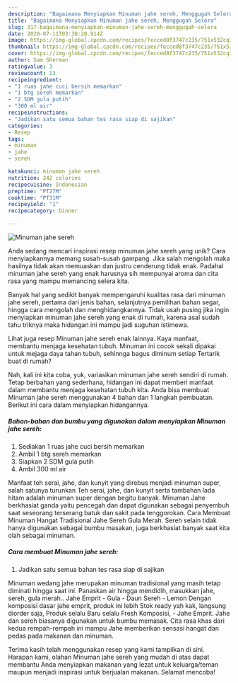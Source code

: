 ```yaml
---
description: "Bagaimana Menyiapkan Minuman jahe sereh, Menggugah Selera"
title: "Bagaimana Menyiapkan Minuman jahe sereh, Menggugah Selera"
slug: 317-bagaimana-menyiapkan-minuman-jahe-sereh-menggugah-selera
date: 2020-07-11T03:30:28.914Z
image: https://img-global.cpcdn.com/recipes/fecced8f3747c235/751x532cq70/minuman-jahe-sereh-foto-resep-utama.jpg
thumbnail: https://img-global.cpcdn.com/recipes/fecced8f3747c235/751x532cq70/minuman-jahe-sereh-foto-resep-utama.jpg
cover: https://img-global.cpcdn.com/recipes/fecced8f3747c235/751x532cq70/minuman-jahe-sereh-foto-resep-utama.jpg
author: Sam Sherman
ratingvalue: 3
reviewcount: 13
recipeingredient:
- "1 ruas jahe cuci bersih memarkan"
- "1 btg sereh memarkan"
- "2 SDM gula putih"
- "300 ml air"
recipeinstructions:
- "Jadikan satu semua bahan tes rasa siap di sajikan"
categories:
- Resep
tags:
- minuman
- jahe
- sereh

katakunci: minuman jahe sereh 
nutrition: 242 calories
recipecuisine: Indonesian
preptime: "PT27M"
cooktime: "PT31M"
recipeyield: "1"
recipecategory: Dinner

---
```



![Minuman jahe sereh](https://img-global.cpcdn.com/recipes/fecced8f3747c235/751x532cq70/minuman-jahe-sereh-foto-resep-utama.jpg)

Anda sedang mencari inspirasi resep minuman jahe sereh yang unik? Cara menyiapkannya memang susah-susah gampang. Jika salah mengolah maka hasilnya tidak akan memuaskan dan justru cenderung tidak enak. Padahal minuman jahe sereh yang enak harusnya sih mempunyai aroma dan cita rasa yang mampu memancing selera kita.

Banyak hal yang sedikit banyak mempengaruhi kualitas rasa dari minuman jahe sereh, pertama dari jenis bahan, selanjutnya pemilihan bahan segar, hingga cara mengolah dan menghidangkannya. Tidak usah pusing jika ingin menyiapkan minuman jahe sereh yang enak di rumah, karena asal sudah tahu triknya maka hidangan ini mampu jadi suguhan istimewa.

Lihat juga resep Minuman jahe sereh enak lainnya. Kaya manfaat, membantu menjaga kesehatan tubuh. Minuman ini cocok sekali dipakai untuk mejaga daya tahan tubuh, sehinnga bagus diminum setiap Tertarik buat di rumah?


Nah, kali ini kita coba, yuk, variasikan minuman jahe sereh sendiri di rumah. Tetap berbahan yang sederhana, hidangan ini dapat memberi manfaat dalam membantu menjaga kesehatan tubuh kita. Anda bisa membuat Minuman jahe sereh menggunakan 4 bahan dan 1 langkah pembuatan. Berikut ini cara dalam menyiapkan hidangannya.

<!--inarticleads1-->

##### Bahan-bahan dan bumbu yang digunakan dalam menyiapkan Minuman jahe sereh:

1. Sediakan 1 ruas jahe cuci bersih memarkan
1. Ambil 1 btg sereh memarkan
1. Siapkan 2 SDM gula putih
1. Ambil 300 ml air


Manfaat teh serai, jahe, dan kunyit yang direbus menjadi minuman super, salah satunya turunkan Teh serai, jahe, dan kunyit serta tambahan lada hitam adalah minuman super dengan begitu banyak. Minuman Jahe berkhasiat ganda yaitu pencegah dan dapat digunakan sebagai penyembuh saat seseorang terserang batuk dan sakit pada tenggorokan. Cara Membuat Minuman Hangat Tradisional Jahe Sereh Gula Merah. Sereh selain tidak hanya digunakan sebagai bumbu masakan, juga berkhasiat banyak saat kita olah sebagai minuman. 

<!--inarticleads2-->

##### Cara membuat Minuman jahe sereh:

1. Jadikan satu semua bahan tes rasa siap di sajikan


Minuman wedang jahe merupakan minuman tradisional yang masih tetap diminati hingga saat ini. Panaskan air hingga mendidih, masukkan jahe, sereh, gula merah.. Jahe Emprit - Gula - Daun Sereh - Lemon Dengan komposisi dasar jahe emprit, produk ini lebih Stok ready yah kak, langsung diorder saja, Produk selalu Baru selalu Fresh Komposisi, - Jahe Emprit. Jahe dan sereh biasanya digunakan untuk bumbu memasak. Cita rasa khas dari kedua rempah-rempah ini mampu Jahe memberikan sensasi hangat dan pedas pada makanan dan minuman. 

Terima kasih telah menggunakan resep yang kami tampilkan di sini. Harapan kami, olahan Minuman jahe sereh yang mudah di atas dapat membantu Anda menyiapkan makanan yang lezat untuk keluarga/teman maupun menjadi inspirasi untuk berjualan makanan. Selamat mencoba!
